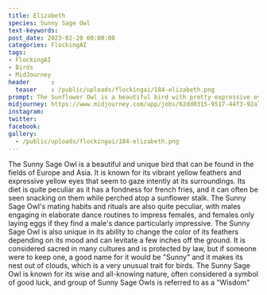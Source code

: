 ```yaml
---
title: Elizabeth
species: Sunny Sage Owl
text-keywords: 
post_date: 2023-02-20 00:00:00
categories: FlockingAI
tags:
- FlockingAI
- Birds
- MidJourney 
header      :
  teaser    : /public/uploads/flockingai/184-elizabeth.png
prompt: The Sunflower Owl is a beautiful bird with pretty expressive eyes and its feathers a vibrant yellow, like the petals of a sunflower. It is native to the fields of Europe and Asia, and it is particularly fond of sunflower seeds, which it likes to nibble on as a snack.
midjourney: https://www.midjourney.com/app/jobs/62dd0315-9517-44f3-92a7-30ca79df7311
instagram: 
twitter: 
facebook: 
gallery: 
  - /public/uploads/flockingai/184-elizabeth.png
---
```


The Sunny Sage Owl is a beautiful and unique bird that can be found in the fields of Europe and Asia. It is known for its vibrant yellow feathers and expressive yellow eyes that seem to gaze intently at its surroundings. Its diet is quite peculiar as it has a fondness for french fries, and it can often be seen snacking on them while perched atop a sunflower stalk. The Sunny Sage Owl's mating habits and rituals are also quite peculiar, with males engaging in elaborate dance routines to impress females, and females only laying eggs if they find a male's dance particularly impressive. The Sunny Sage Owl is also unique in its ability to change the color of its feathers depending on its mood and can levitate a few inches off the ground. It is considered sacred in many cultures and is protected by law, but if someone were to keep one, a good name for it would be "Sunny" and it makes its nest out of clouds, which is a very unusual trait for birds. The Sunny Sage Owl is known for its wise and all-knowing nature, often considered a symbol of good luck, and group of Sunny Sage Owls is referred to as a "Wisdom"

